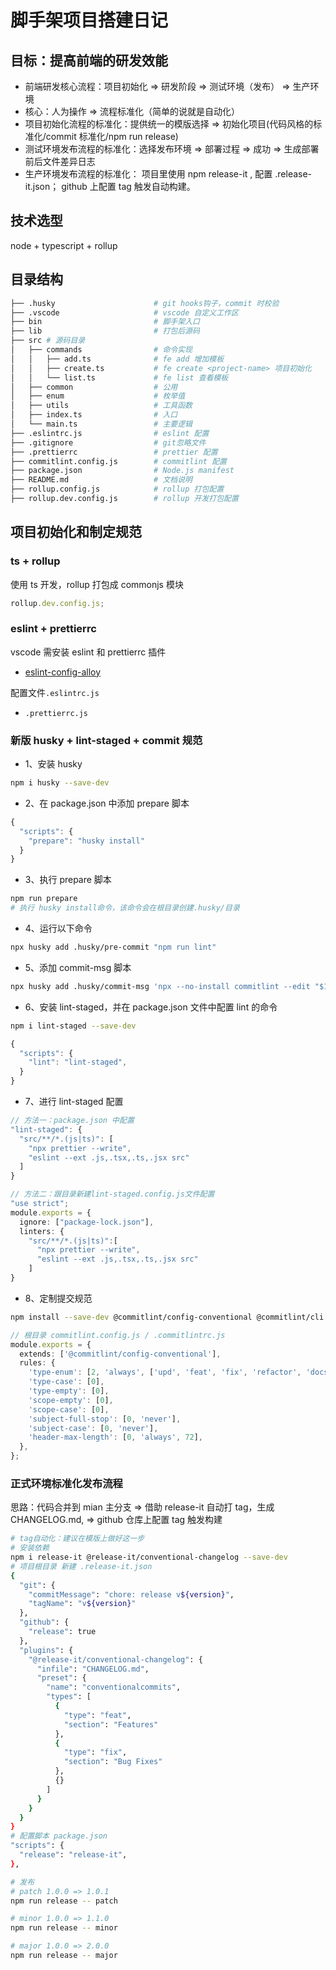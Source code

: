 # 脚手架项目搭建日记

## 目标：提高前端的研发效能

- 前端研发核心流程：项目初始化 => 研发阶段 => 测试环境（发布） => 生产环境
- 核心：人为操作 => 流程标准化（简单的说就是自动化）
- 项目初始化流程的标准化：提供统一的模版选择 => 初始化项目(代码风格的标准化/commit 标准化/npm run release)
- 测试环境发布流程的标准化：选择发布环境 => 部署过程 => 成功 => 生成部署前后文件差异日志
- 生产环境发布流程的标准化： 项目里使用 npm release-it , 配置 .release-it.json； github 上配置 tag 触发自动构建。

## 技术选型

node + typescript + rollup

## 目录结构

```bash
├── .husky                      # git hooks钩子，commit 时校验
├── .vscode                     # vscode 自定义工作区
├── bin                         # 脚手架入口
├── lib                         # 打包后源码
├── src # 源码目录
│   ├── commands                # 命令实现
│   │   ├── add.ts              # fe add 增加模板
│   │   ├── create.ts           # fe create <project-name> 项目初始化
│   │   └── list.ts             # fe list 查看模板
│   ├── common                  # 公用
│   ├── enum                    # 枚举值
│   ├── utils                   # 工具函数
│   ├── index.ts                # 入口
│   └── main.ts                 # 主要逻辑
├── .eslintrc.js                # eslint 配置
├── .gitignore                  # git忽略文件
├── .prettierrc                 # prettier 配置
├── commitlint.config.js        # commitlint 配置
├── package.json                # Node.js manifest
├── README.md                   # 文档说明
├── rollup.config.js            # rollup 打包配置
├── rollup.dev.config.js        # rollup 开发打包配置

```

## 项目初始化和制定规范

### ts + rollup

使用 ts 开发，rollup 打包成 commonjs 模块

```ts
rollup.dev.config.js;
```

### eslint + prettierrc

vscode 需安装 eslint 和 prettierrc 插件

- [eslint-config-alloy](https://github.com/AlloyTeam/eslint-config-alloy#typescript)

配置文件`.eslintrc.js`

- `.prettierrc.js`

### 新版 husky + lint-staged + commit 规范

- 1、安装 husky

```bash
npm i husky --save-dev
```

- 2、在 package.json 中添加 prepare 脚本

```ts
{
  "scripts": {
    "prepare": "husky install"
  }
}
```

- 3、执行 prepare 脚本

```bash
npm run prepare
# 执行 husky install命令，该命令会在根目录创建.husky/目录
```

- 4、运行以下命令

```bash
npx husky add .husky/pre-commit "npm run lint"
```

- 5、添加 commit-msg 脚本

```bash
npx husky add .husky/commit-msg 'npx --no-install commitlint --edit "$1"'
```

- 6、安装 lint-staged，并在 package.json 文件中配置 lint 的命令

```bash
npm i lint-staged --save-dev
```

```ts
{
  "scripts": {
    "lint": "lint-staged",
  }
}
```

- 7、进行 lint-staged 配置

```ts
// 方法一：package.json 中配置
"lint-staged": {
  "src/**/*.(js|ts)": [
    "npx prettier --write",
    "eslint --ext .js,.tsx,.ts,.jsx src"
  ]
}
```

```ts
// 方法二：跟目录新建lint-staged.config.js文件配置
"use strict";
module.exports = {
  ignore: ["package-lock.json"],
  linters: {
    "src/**/*.(js|ts)":[
      "npx prettier --write",
      "eslint --ext .js,.tsx,.ts,.jsx src"
    ]
}
```

- 8、定制提交规范

```bash
npm install --save-dev @commitlint/config-conventional @commitlint/cli
```

```ts
// 根目录 commitlint.config.js / .commitlintrc.js
module.exports = {
  extends: ['@commitlint/config-conventional'],
  rules: {
    'type-enum': [2, 'always', ['upd', 'feat', 'fix', 'refactor', 'docs', 'chore', 'style', 'revert']],
    'type-case': [0],
    'type-empty': [0],
    'scope-empty': [0],
    'scope-case': [0],
    'subject-full-stop': [0, 'never'],
    'subject-case': [0, 'never'],
    'header-max-length': [0, 'always', 72],
  },
};
```

### 正式环境标准化发布流程

思路：代码合并到 mian 主分支 => 借助 release-it 自动打 tag，生成 CHANGELOG.md, => github 仓库上配置 tag 触发构建

```bash
# tag自动化：建议在模版上做好这一步
# 安装依赖
npm i release-it @release-it/conventional-changelog --save-dev
# 项目根目录 新建 .release-it.json
{
  "git": {
    "commitMessage": "chore: release v${version}",
    "tagName": "v${version}"
  },
  "github": {
    "release": true
  },
  "plugins": {
    "@release-it/conventional-changelog": {
      "infile": "CHANGELOG.md",
      "preset": {
        "name": "conventionalcommits",
        "types": [
          {
            "type": "feat",
            "section": "Features"
          },
          {
            "type": "fix",
            "section": "Bug Fixes"
          },
          {}
        ]
      }
    }
  }
}
# 配置脚本 package.json
"scripts": {
  "release": "release-it",
},

# 发布
# patch 1.0.0 => 1.0.1
npm run release -- patch

# minor 1.0.0 => 1.1.0
npm run release -- minor

# major 1.0.0 => 2.0.0
npm run release -- major
```
